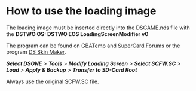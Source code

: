# How to use the loading image

The loading image must be inserted directly into the DSGAME.nds file with the **DSTWO OS: DSTWO EOS LoadingScreenModifier v0**

The program can be found on [GBATemp](https://www.gbatemp.net/) and [SuperCard Forums](http://forum.supercard.sc/) or the program [DS Skin Maker](https://gbatemp.net/threads/ds-skin-maker.229246/).

***Select DSONE** > **Tools** > **Modify Loading Screen** > **Select SCFW.SC** > **Load** > **Apply & Backup** > **Transfer to SD-Card Root***

Always use the original SCFW.SC file.
